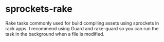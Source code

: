 sprockets-rake
==============

Rake tasks commonly used for build compiling assets using sprockets in rack apps. I recommend using Guard and rake-guard so you can run the task in the background when a file is modified.